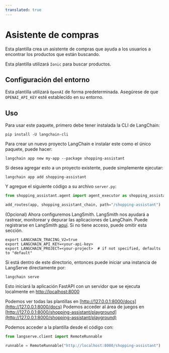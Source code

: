 ```yaml
---
translated: true
---
```


# Asistente de compras

Esta plantilla crea un asistente de compras que ayuda a los usuarios a encontrar los productos que están buscando.

Esta plantilla utilizará `Ionic` para buscar productos.

## Configuración del entorno

Esta plantilla utilizará `OpenAI` de forma predeterminada.
Asegúrese de que `OPENAI_API_KEY` esté establecido en su entorno.

## Uso

Para usar este paquete, primero debe tener instalada la CLI de LangChain:

```shell
pip install -U langchain-cli
```

Para crear un nuevo proyecto LangChain e instalar este como el único paquete, puede hacer:

```shell
langchain app new my-app --package shopping-assistant
```

Si desea agregar esto a un proyecto existente, puede simplemente ejecutar:

```shell
langchain app add shopping-assistant
```

Y agregue el siguiente código a su archivo `server.py`:

```python
from shopping_assistant.agent import agent_executor as shopping_assistant_chain

add_routes(app, shopping_assistant_chain, path="/shopping-assistant")
```

(Opcional) Ahora configuremos LangSmith.
LangSmith nos ayudará a rastrear, monitorear y depurar las aplicaciones de LangChain.
Puede registrarse en LangSmith [aquí](https://smith.langchain.com/).
Si no tiene acceso, puede omitir esta sección.

```shell
export LANGCHAIN_TRACING_V2=true
export LANGCHAIN_API_KEY=<your-api-key>
export LANGCHAIN_PROJECT=<your-project>  # if not specified, defaults to "default"
```

Si está dentro de este directorio, entonces puede iniciar una instancia de LangServe directamente por:

```shell
langchain serve
```

Esto iniciará la aplicación FastAPI con un servidor que se ejecuta localmente en
[http://localhost:8000](http://localhost:8000)

Podemos ver todas las plantillas en [http://127.0.0.1:8000/docs](http://127.0.0.1:8000/docs)
Podemos acceder al área de juegos en [http://127.0.0.1:8000/shopping-assistant/playground](http://127.0.0.1:8000/shopping-assistant/playground)

Podemos acceder a la plantilla desde el código con:

```python
from langserve.client import RemoteRunnable

runnable = RemoteRunnable("http://localhost:8000/shopping-assistant")
```
